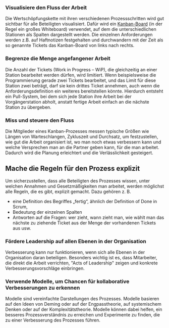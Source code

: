 ### Visualisiere den Fluss der Arbeit
Die Wertschöpfungskette mit ihren verschiedenen Prozessschritten wird gut sichtbar für alle Beteiligten visualisiert. Dafür wird ein [Kanban-Board](https://raw.githubusercontent.com/klasse13/Tafelbilder/master/Kanban_Board.PNG) (in der Regel ein großes Whiteboard) verwendet, auf dem die unterschiedlichen Stationen als Spalten dargestellt werden. Die einzelnen Anforderungen werden z.B. auf Haftnotizen festgehalten und durchwandern mit der Zeit als so genannte Tickets das Kanban-Board von links nach rechts.

### Begrenze die Menge angefangener Arbeit
Die Anzahl der Tickets (Work in Progress – WiP), die gleichzeitig an einer Station bearbeitet werden dürfen, wird limitiert. Wenn beispielsweise die Programmierung gerade zwei Tickets bearbeitet, und das Limit für diese Station zwei beträgt, darf sie kein drittes Ticket annehmen, auch wenn die Anforderungsdefinition ein weiteres bereitstellen könnte. Hierdurch entsteht ein Pull-System, bei dem sich jede Station ihre Arbeit bei der Vorgängerstation abholt, anstatt fertige Arbeit einfach an die nächste Station zu übergeben.

### Miss und steuere den Fluss
Die Mitglieder eines Kanban-Prozesses messen typische Größen wie Längen von Warteschlangen, Zykluszeit und Durchsatz, um festzustellen, wie gut die Arbeit organisiert ist, wo man noch etwas verbessern kann und welche Versprechen man an die Partner geben kann, für die man arbeitet. Dadurch wird die Planung erleichtert und die Verlässlichkeit gesteigert.

## Mache die Regeln für den Prozess explizit
Um sicherzustellen, dass alle Beteiligten des Prozesses wissen, unter welchen Annahmen und Gesetzmäßigkeiten man arbeitet, werden möglichst alle Regeln, die es gibt, explizit gemacht. Dazu gehören z. B.

+ eine Definition des Begriffes „fertig“, ähnlich der Definition of Done in Scrum,
+ Bedeutung der einzelnen Spalten
+ Antworten auf die Fragen: wer zieht, wann zieht man, wie wählt man das nächste zu ziehende Ticket aus der Menge der vorhandenen         Tickets aus usw.

### Fördere Leadership auf allen Ebenen in der Organisation
Verbesserung kann nur funktionieren, wenn sich alle Ebenen in der Organisation daran beteiligen. Besonders wichtig ist es, dass Mitarbeiter, die direkt die Arbeit verrichten, "Acts of Leadership" zeigen und konkrete Verbesserungsvorschläge einbringen.

### Verwende Modelle, um Chancen für kollaborative Verbesserungen zu erkennen
Modelle sind vereinfachte Darstellungen des Prozesses. Modelle basieren auf den Ideen von Deming oder auf der Engpasstheorie, auf systemischem Denken oder auf der Komplexitätstheorie. Modelle können dabei helfen, ein besseres Prozessverständnis zu erreichen und Experimente zu finden, die zu einer Verbesserung des Prozesses führen.
    
